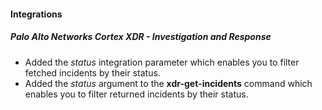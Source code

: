 #### Integrations
##### Palo Alto Networks Cortex XDR - Investigation and Response
- Added the *status* integration parameter which enables you to filter fetched incidents by their status.
- Added the *status* argument to the **xdr-get-incidents** command which enables you to filter returned incidents by their status.
